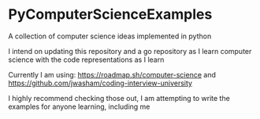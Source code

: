 # PyComputerScienceExamples
A collection of computer science ideas implemented in python

I intend on updating this repository and a go repository as I learn computer science with the code representations as I learn

Currently I am using: https://roadmap.sh/computer-science and https://github.com/jwasham/coding-interview-university

I highly recommend checking those out, I am attempting to write the examples for anyone learning, including me
